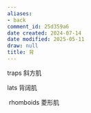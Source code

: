 ```yaml
---
aliases:
- back
comment_id: 25d359a6
date created: 2024-07-14
date modified: 2025-05-11
draw: null
title: 背
---
```

traps 斜方肌

lats 背阔肌

 rhomboids 菱形肌
